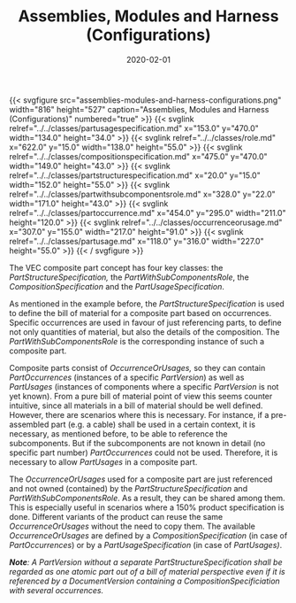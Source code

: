 ﻿---
title: Assemblies, Modules and Harness (Configurations)
toc: false
type: specs
layout: diagram
date: "2020-02-01"
draft: false
specification: VEC
version: 1.2.0
documentType: "Recommendation"
elementType: Diagram
classes:
  - PartUsageSpecification
  - Role
  - CompositionSpecification
  - PartStructureSpecification
  - PartWithSubComponentsRole
  - PartOccurrence
  - OccurrenceOrUsage
  - PartUsage
menu:
  VEC-1.2.0:    
    parent: composite-part-descriptions
    identifier: composite-part-descriptions/assemblies-modules-and-harness-configurations
    weight: 1010002 

# Prev/next pager order (if `docs_section_pager` enabled in `params.toml`)
weight: 1010002
---
{{< svgfigure src="assemblies-modules-and-harness-configurations.png" width="816" height="527" caption="Assemblies, Modules and Harness (Configurations)" numbered="true" >}}
  {{< svglink relref="../../classes/partusagespecification.md" x="153.0" y="470.0" width="134.0" height="34.0" >}}
  {{< svglink relref="../../classes/role.md" x="622.0" y="15.0" width="138.0" height="55.0" >}}
  {{< svglink relref="../../classes/compositionspecification.md" x="475.0" y="470.0" width="149.0" height="43.0" >}}
  {{< svglink relref="../../classes/partstructurespecification.md" x="20.0" y="15.0" width="152.0" height="55.0" >}}
  {{< svglink relref="../../classes/partwithsubcomponentsrole.md" x="328.0" y="22.0" width="171.0" height="43.0" >}}
  {{< svglink relref="../../classes/partoccurrence.md" x="454.0" y="295.0" width="211.0" height="120.0" >}}
  {{< svglink relref="../../classes/occurrenceorusage.md" x="307.0" y="155.0" width="217.0" height="91.0" >}}
  {{< svglink relref="../../classes/partusage.md" x="118.0" y="316.0" width="227.0" height="55.0" >}}
{{< / svgfigure >}}
<p> The VEC composite part concept has four key classes: the <i>PartStructureSpecification, </i>the <i>PartWithSubComponentsRole</i>, the <i>CompositionSpecification </i>and the <i>PartUsageSpecification</i>.      </p>      <p> As mentioned in the example before, the <i>PartStructureSpecification </i>is used to define the bill of material for a composite part based on occurrences. Specific occurrences are used in favour of just referencing parts, to define not only quantities of material, but also the details of the composition. The <i>PartWithSubComponentsRole </i>is the corresponding instance of such a composite part.      </p>      <p> Composite parts consist of <i>OccurrenceOrUsages, </i>so they can contain <i>PartOccurrences</i> (instances of a specific <i>PartVersion</i>)<i> </i>as well as<i> PartUsages</i> (instances of components where a specific <i>PartVersion</i> is not yet known). From a pure bill of material point of view this seems counter intuitive, since all materials in a bill of material should be well defined. However, there are scenarios where this is necessary. For instance, if a pre-assembled part (e.g. a cable) shall be used in a certain context, it is necessary, as mentioned before, to be able to reference the subcomponents. But if the subcomponents are not known in detail (no specific part number) <i>PartOccurrences </i>could not be used. Therefore, it is necessary to allow <i>PartUsages</i> in a composite part.      </p>      <p> The <i>OccurrenceOrUsages</i> used for a composite part are just referenced and not owned (contained) by the <i>PartStructureSpecification </i>and <i>PartWithSubComponentsRole</i>. As a result, they can be shared among them. This is especially useful in scenarios where a 150% product specification is done. Different variants of the product can reuse the same <i>OccurrenceOrUsages</i> without the need to copy them. The available <i>OccurrenceOrUsages</i> are defined by a <i>CompositionSpecification </i>(in case of <i>PartOccurrences</i>) or by a <i>PartUsageSpecification </i>(in case of <i>PartUsages)</i>.      </p>      <p> <i><b>Note</b>: A PartVersion without a separate PartStructureSpecification shall be regarded as one atomic part out of a bill of material perspective even if it is referenced by a DocumentVersion containing a CompositionSpecificiation with several occurrences.</i>      </p>      <p> &#160;      </p>